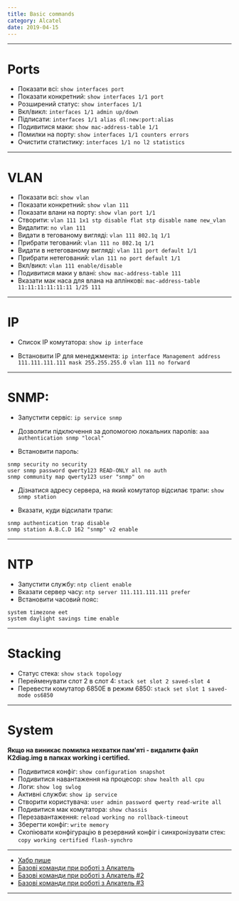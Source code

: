```yaml
---
title: Basic commands
category: Alcatel
date: 2019-04-15
---
```


-----

# Ports

* Показати всі: `show interfaces port`
* Показати конкретний: `show interfaces 1/1 port`
* Розширений статус: `show interfaces 1/1`
* Вкл/викл: `interfaces 1/1 admin up/down`
* Підписати: `interfaces 1/1 alias dl:new:port:alias`
* Подивитися маки: `show mac-address-table 1/1`
* Помилки на порту: `show interfaces 1/1 counters errors `
* Очистити статистику: `interfaces 1/1 no l2 statistics`

-----

# VLAN

* Показати всі: `show vlan`
* Показати конкретний: `show vlan 111`
* Показати влани на порту: `show vlan port 1/1`
* Створити: `vlan 111 1x1 stp disable flat stp disable name new_vlan`
* Видалити: `no vlan 111`
* Видати в тегованому вигляді: `vlan 111 802.1q 1/1`
* Прибрати тегований: `vlan 111 no 802.1q 1/1`
* Видати в нетегованому вигляді: `vlan 111 port default 1/1`
* Прибрати нетегований: `vlan 111 no port default 1/1`
* Вкл/викл: `vlan 111 enable/disable`
* Подивитися маки у влані: `show mac-address-table 111`
* Вказати мак наса для влана на аплінкові: `mac-address-table 11:11:11:11:11:11 1/25 111 `

-----

# IP
* Список IP комутатора: `show ip interface`

* Встановити IP для менеджмента: `ip interface Management address 111.111.111.111 mask 255.255.255.0 vlan 111 no forward`

-----

# SNMP:
* Запустити сервіс: `ip service snmp`

* Дозволити підключення за допомогою локальних паролів: `aaa authentication snmp "local"`

* Встановити пароль:
```
snmp security no security
user snmp password qwerty123 READ-ONLY all no auth
snmp community map qwerty123 user "snmp" on
```

* Дізнатися адресу сервера, на який комутатор відсилає трапи: `show snmp station`

* Вказати, куди відсилати трапи:
```
snmp authentication trap disable
snmp station A.B.C.D 162 "snmp" v2 enable
```

-----

# NTP

* Запустити службу: `ntp client enable`
* Вказати сервер часу: `ntp server 111.111.111.111 prefer `
* Встановити часовий пояс:
```
system timezone eet
system daylight savings time enable
```

-----

# Stacking

* Статус стека: `show stack topology`
* Перейменувати слот 2 в слот 4: `stack set slot 2 saved-slot 4`
* Перевести комутатор 6850Е в режим 6850: `stack set slot 1 saved-mode os6850`

-----

# System

**Якщо на виникає помилка нехватки пам'яті - видалити файл K2diag.img в папках working і certified.**

* Подивитися конфіг: `show configuration snapshot `
* Подивитися навантаження на процесор: `show health all cpu`
* Логи: `show log swlog`
* Активні служби: `show ip service`
* Створити користувача: `user admin password qwerty read-write all`
* Подивитися мак комутатора: `show chassis`
* Перезавантаження: `reload working no rollback-timeout `
* Зберегти конфіг: `write memory`
* Скопіювати конфігурацію в резервний конфіг і синхронізувати стек: `copy working certified flash-synchro`

-----

* <a title="Пишуть люди" href="http://habrahabr.ru/sandbox/64738/">Хабр пише</a>
* <a title="Пишуть люди" href="http://it-notepad.ru/%D0%B1%D0%B0%D0%B7%D0%BE%D0%B2%D1%8B%D0%B5-%D0%BA%D0%BE%D0%BC%D0%B0%D0%BD%D0%B4%D1%8B-%D0%BF%D1%80%D0%B8-%D1%80%D0%B0%D0%B1%D0%BE%D1%82%D0%B5-%D1%81-alcatel.html" target="_blank" rel="noopener noreferrer">Базові команди при роботі з Алкатель</a>
* <a title="Пишуть люди" href="http://www.latouche.info/admin/user_guides/omniswitch.html" target="_blank" rel="noopener noreferrer">Базові команди при роботі з Алкатель #2</a>
* <a title="Пишуть люди" href="http://aboutnetworkblog.blogspot.com/2013/05/alcatel-omniswitch.html" target="_blank" rel="noopener noreferrer">Базові команди при роботі з Алкатель #3</a>

-----